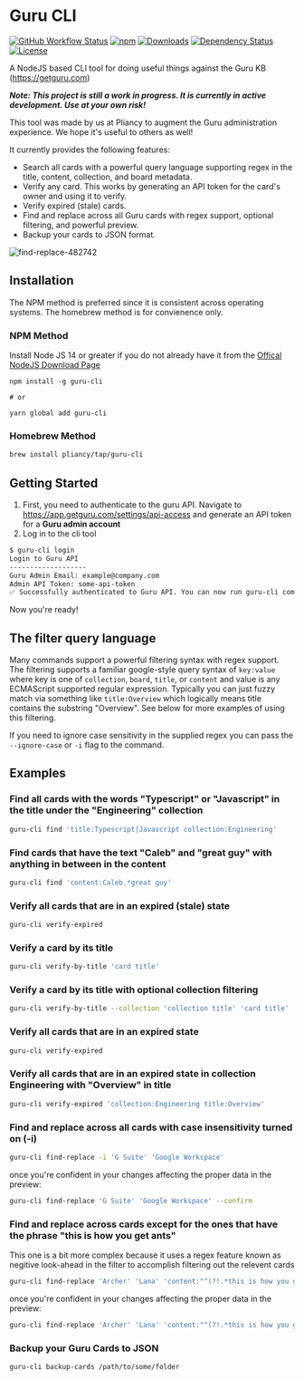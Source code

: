 
# Guru CLI

[![GitHub Workflow Status](https://img.shields.io/github/workflow/status/pliancy/guru-cli/CI)](https://github.com/pliancy/timelyapp-sdk)
[![npm](https://img.shields.io/npm/v/guru-cli.svg)](https://www.npmjs.com/package/guru-cli)
[![Downloads](https://img.shields.io/npm/dm/guru-cli.svg)](https://www.npmjs.com/package/guru-cli)
[![Dependency Status](https://img.shields.io/david/pliancy/guru-cli)](https://david-dm.org/pliancy/guru-cli)
[![License](https://img.shields.io/github/license/pliancy/guru-cli)](https://www.npmjs.com/package/guru-cli)

A NodeJS based CLI tool for doing useful things against the Guru KB (<https://getguru.com>)

**_Note: This project is still a work in progress. It is currently in active development. Use at your own risk!_**

This tool was made by us at Pliancy to augment the Guru administration experience. We hope it's useful to others as well!

It currently provides the following features:

- Search all cards with a powerful query language supporting regex in the title, content, collection, and board metadata.
- Verify any card. This works by generating an API token for the card's owner and using it to verify.
- Verify expired (stale) cards.
- Find and replace across all Guru cards with regex support, optional filtering, and powerful preview.
- Backup your cards to JSON format.

![find-replace-482742](https://user-images.githubusercontent.com/34489899/112241533-a8d31e80-8c07-11eb-874a-1a22d26097e4.gif)

## Installation

The NPM method is preferred since it is consistent across operating systems. The homebrew method is for convienence only.

### NPM Method

Install Node JS 14 or greater if you do not already have it from the [Offical NodeJS Download Page](https://nodejs.org/en/download/)

```shell
npm install -g guru-cli

# or

yarn global add guru-cli
```

### Homebrew Method

```bash
brew install pliancy/tap/guru-cli
```

## Getting Started

1. First, you need to authenticate to the guru API. Navigate to <https://app.getguru.com/settings/api-access> and generate an API token for a **Guru admin account**
2. Log in to the cli tool

```bash
$ guru-cli login
Login to Guru API
-------------------
Guru Admin Email: example@company.com
Admin API Token: some-api-token
✅ Successfully authenticated to Guru API. You can now run guru-cli commands.
```

Now you're ready!

## The filter query language

Many commands support a powerful filtering syntax with regex support. The filtering supports a familiar google-style query syntax of `key:value` where key is one of `collection`, `board`, `title`, or `content` and value is any ECMAScript supported regular expression. Typically you can just fuzzy match via something like `title:Overview` which logically means title contains the substring "Overview". See below for more examples of using this filtering.

If you need to ignore case sensitivity in the supplied regex you can pass the `--ignore-case` or `-i` flag to the command.

## Examples

### Find all cards with the words "Typescript" or "Javascript" in the title under the "Engineering" collection

```bash
guru-cli find 'title:Typescript|Javascript collection:Engineering'
```

### Find cards that have the text "Caleb" and "great guy" with anything in between in the content

```bash
guru-cli find 'content:Caleb.*great guy'
```

### Verify all cards that are in an expired (stale) state

```bash
guru-cli verify-expired
```

### Verify a card by its title

```bash
guru-cli verify-by-title 'card title'
```

### Verify a card by its title with optional collection filtering

```bash
guru-cli verify-by-title --collection 'collection title' 'card title'
```

### Verify all cards that are in an expired state

```bash
guru-cli verify-expired
```

### Verify all cards that are in an expired state in collection Engineering with "Overview" in title

```bash
guru-cli verify-expired 'collection:Engineering title:Overview'
```

### Find and replace across all cards with case insensitivity turned on (-i)

```bash
guru-cli find-replace -i 'G Suite' 'Google Workspace'
```

once you're confident in your changes affecting the proper data in the preview:

```bash
guru-cli find-replace 'G Suite' 'Google Workspace' --confirm
```

### Find and replace across cards except for the ones that have the phrase "this is how you get ants"

This one is a bit more complex because it uses a regex feature known as negitive look-ahead in the filter to accomplish filtering out the relevent cards

```bash
guru-cli find-replace 'Archer' 'Lana' 'content:"^(?!.*this is how you get ants)"'
```

once you're confident in your changes affecting the proper data in the preview:

```bash
guru-cli find-replace 'Archer' 'Lana' 'content:"^(?!.*this is how you get ants)"' --confirm
```

### Backup your Guru Cards to JSON

```bash
guru-cli backup-cards /path/to/some/folder
```
